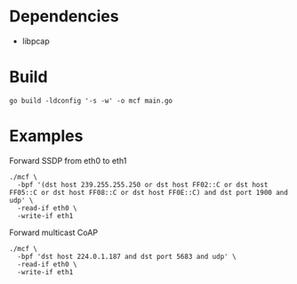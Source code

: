 # Dependencies

* libpcap

# Build
```
go build -ldconfig '-s -w' -o mcf main.go
```


# Examples

Forward SSDP from eth0 to eth1
```
./mcf \
  -bpf '(dst host 239.255.255.250 or dst host FF02::C or dst host FF05::C or dst host FF08::C or dst host FF0E::C) and dst port 1900 and udp' \
  -read-if eth0 \
  -write-if eth1
```

Forward multicast CoAP
```
./mcf \
  -bpf 'dst host 224.0.1.187 and dst port 5683 and udp' \
  -read-if eth0 \
  -write-if eth1
```
